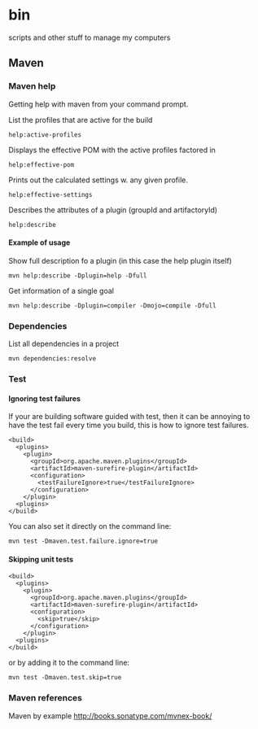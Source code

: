 bin
===
scripts and other stuff to manage my computers

## Maven

### Maven help
Getting help with maven from your command prompt.

List the profiles that are active for the build
```
help:active-profiles
```

Displays the effective POM with the active profiles factored in
```
help:effective-pom
```

Prints out the calculated settings w. any given profile.
```
help:effective-settings
```

Describes the attributes of a plugin (groupId and artifactoryId)
```
help:describe
```

#### Example of usage
Show full description fo a plugin (in this case the help plugin itself)
```
mvn help:describe -Dplugin=help -Dfull
```

Get information of a single goal
```
mvn help:describe -Dplugin=compiler -Dmojo=compile -Dfull
```

### Dependencies
List all dependencies in a project
```
mvn dependencies:resolve
```
### Test
#### Ignoring test failures
If your are building software guided with test, then it can be annoying to have the test fail every time you build, this is how to ignore test failures.
```
<build>
  <plugins>
    <plugin>
      <groupId>org.apache.maven.plugins</groupId>
      <artifactId>maven-surefire-plugin</artifactId>
      <configuration>
        <testFailureIgnore>true</testFailureIgnore>
      </configuration>
    </plugin>
  <plugins>
</build>
```

You can also set it directly on the command line:
```
mvn test -Dmaven.test.failure.ignore=true
```

#### Skipping unit tests
```
<build>
  <plugins>
    <plugin>
      <groupId>org.apache.maven.plugins</groupId>
      <artifactId>maven-surefire-plugin</artifactId>
      <configuration>
        <skip>true</skip>
      </configuration>
    </plugin>
  <plugins>
</build>
```

or by adding it to the command line:
```
mvn test -Dmaven.test.skip=true
```

### Maven references
Maven by example http://books.sonatype.com/mvnex-book/
